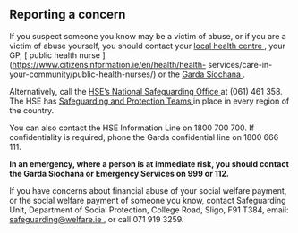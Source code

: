 ##  Reporting a concern

If you suspect someone you know may be a victim of abuse, or if you are a
victim of abuse yourself, you should contact your [ local health centre
](https://www.hse.ie/eng/services/list/2/healthcentres/) , your GP, [ public
health nurse ](https://www.citizensinformation.ie/en/health/health-
services/care-in-your-community/public-health-nurses/) or the [ Garda Síochana
](https://www.garda.ie/en/contact-us/station-directory/) .

Alternatively, call the [ HSE’s National Safeguarding Office
](https://www.hse.ie/eng/about/who/socialcare/safeguardingvulnerableadults/safeguardingvuladts.html)
at (061) 461 358. The HSE has [ Safeguarding and Protection Teams
](https://www.hse.ie/eng/about/who/socialcare/safeguardingvulnerableadults/safeguarprotectteams.html)
in place in every region of the country.

You can also contact the HSE Information Line on 1800 700 700. If
confidentiality is required, phone the Garda confidential line on 1800 666
111.

**In an emergency, where a person is at immediate risk, you should contact the
Garda Síochana or Emergency Services on 999 or 112.**

If you have concerns about financial abuse of your social welfare payment, or
the social welfare payment of someone you know, contact Safeguarding Unit,
Department of Social Protection, College Road, Sligo, F91 T384, email: [
safeguarding@welfare.ie ](mailto:safeguarding@welfare.ie) , or call 071 919
3259.
